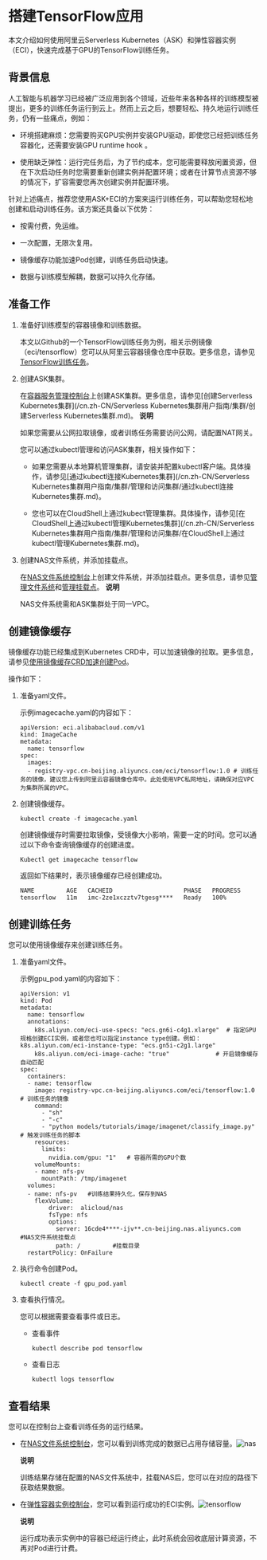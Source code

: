 搭建TensorFlow应用 
===================================

本文介绍如何使用阿里云Serverless Kubernetes（ASK）和弹性容器实例（ECI），快速完成基于GPU的TensorFlow训练任务。

背景信息 
-------------------------

人工智能与机器学习已经被广泛应用到各个领域，近些年来各种各样的训练模型被提出，更多的训练任务运行到云上。然而上云之后，想要轻松、持久地运行训练任务，仍有一些痛点，例如：

* 环境搭建麻烦：您需要购买GPU实例并安装GPU驱动，即使您已经把训练任务容器化，还需要安装GPU runtime hook 。

  

* 使用缺乏弹性：运行完任务后，为了节约成本，您可能需要释放闲置资源，但在下次启动任务时您需要重新创建实例并配置环境；或者在计算节点资源不够的情况下，扩容需要您再次创建实例并配置环境。

  




针对上述痛点，推荐您使用ASK+ECI的方案来运行训练任务，可以帮助您轻松地创建和启动训练任务。该方案还具备以下优势：

* 按需付费，免运维。

  

* 一次配置，无限次复用。

  

* 镜像缓存功能加速Pod创建，训练任务启动快速。

  

* 数据与训练模型解耦，数据可以持久化存储。

  




准备工作 
-------------------------

1. 准备好训练模型的容器镜像和训练数据。

   本文以Github的一个TensorFlow训练任务为例，相关示例镜像（eci/tensorflow）您可以从阿里云容器镜像仓库中获取。更多信息，请参见[TensorFlow训练任务](https://github.com/tensorflow/models?spm=ata.13261165.0.0.4e0c9e6eiEsp0z)。
   

2. 创建ASK集群。

   在[容器服务管理控制台](https://cs.console.aliyun.com/?spm=a2c4g.11186623.2.16.61a036c8iieu29&amp;accounttraceid=caa7f456b82e4e998e461e8bee1a3cb6xetj#/k8s/cluster/list)上创建ASK集群。更多信息，请参见[创建Serverless Kubernetes集群](/cn.zh-CN/Serverless Kubernetes集群用户指南/集群/创建Serverless Kubernetes集群.md)。
   **说明**

   如果您需要从公网拉取镜像，或者训练任务需要访问公网，请配置NAT网关。

   您可以通过kubectl管理和访问ASK集群，相关操作如下：
   * 如果您需要从本地算机管理集群，请安装并配置kubectl客户端。具体操作，请参见[通过kubectl连接Kubernetes集群](/cn.zh-CN/Serverless Kubernetes集群用户指南/集群/管理和访问集群/通过kubectl连接Kubernetes集群.md)。

     
   
   * 您也可以在CloudShell上通过kubect管理集群。具体操作，请参见[在CloudShell上通过kubectl管理Kubernetes集群](/cn.zh-CN/Serverless Kubernetes集群用户指南/集群/管理和访问集群/在CloudShell上通过kubectl管理Kubernetes集群.md)。

     
   

   

3. 创建NAS文件系统，并添加挂载点。

   在[NAS文件系统控制台](https://nasnext.console.aliyun.com/overview)上创建文件系统，并添加挂载点。更多信息，请参见[管理文件系统]()和[管理挂载点]()。
   **说明**

   NAS文件系统需和ASK集群处于同一VPC。
   




创建镜像缓存 
---------------------------

镜像缓存功能已经集成到Kubernetes CRD中，可以加速镜像的拉取。更多信息，请参见[使用镜像缓存CRD加速创建Pod]()。

操作如下：

1. 准备yaml文件。

   示例imagecache.yaml的内容如下：

       apiVersion: eci.alibabacloud.com/v1
       kind: ImageCache
       metadata:
         name: tensorflow
       spec:
         images:
         - registry-vpc.cn-beijing.aliyuncs.com/eci/tensorflow:1.0 # 训练任务的镜像，建议您上传到阿里云容器镜像仓库中。此处使用VPC私网地址，请确保对应VPC为集群所属的VPC。

   

2. 创建镜像缓存。

       kubectl create -f imagecache.yaml

   

   创建镜像缓存时需要拉取镜像，受镜像大小影响，需要一定的时间。您可以通过以下命令查询镜像缓存的创建进度。

       Kubectl get imagecache tensorflow

   

   返回如下结果时，表示镜像缓存已经创建成功。

       NAME         AGE   CACHEID                    PHASE   PROGRESS
       tensorflow   11m   imc-2ze1xczztv7tgesg****   Ready   100%

   




创建训练任务 
---------------------------

您可以使用镜像缓存来创建训练任务。

1. 准备yaml文件。

   示例gpu_pod.yaml的内容如下：

       apiVersion: v1
       kind: Pod
       metadata:
         name: tensorflow
         annotations:
           k8s.aliyun.com/eci-use-specs: "ecs.gn6i-c4g1.xlarge"  # 指定GPU规格创建ECI实例，或者您也可以指定instance type创建。例如：k8s.aliyun.com/eci-instance-type: "ecs.gn5i-c2g1.large"
           k8s.aliyun.com/eci-image-cache: "true"             # 开启镜像缓存自动匹配
       spec:
         containers:
         - name: tensorflow
           image: registry-vpc.cn-beijing.aliyuncs.com/eci/tensorflow:1.0 # 训练任务的镜像
           command:
             - "sh"
             - "-c"
             - "python models/tutorials/image/imagenet/classify_image.py" # 触发训练任务的脚本
           resources:
             limits:
               nvidia.com/gpu: "1"   # 容器所需的GPU个数
           volumeMounts:
           - name: nfs-pv
             mountPath: /tmp/imagenet
         volumes:   
         - name: nfs-pv   #训练结果持久化，保存到NAS
           flexVolume:
               driver:  alicloud/nas
               fsType: nfs
               options:
                 server: 16cde4****-ijv**.cn-beijing.nas.aliyuncs.com     #NAS文件系统挂载点
                 path: /         #挂载目录
         restartPolicy: OnFailure

   

2. 执行命令创建Pod。

       kubectl create -f gpu_pod.yaml

   

3. 查看执行情况。

   您可以根据需要查看事件或日志。
   * 查看事件

         kubectl describe pod tensorflow

     
   
   * 查看日志

         kubectl logs tensorflow

     
   

   




查看结果 
-------------------------

您可以在控制台上查看训练任务的运行结果。

* 在[NAS文件系统控制台](https://nasnext.console.aliyun.com/overview)，您可以看到训练完成的数据已占用存储容量。![nas ](https://static-aliyun-doc.oss-accelerate.aliyuncs.com/assets/img/zh-CN/4758242161/p238671.png)

  **说明**

  训练结果存储在配置的NAS文件系统中，挂载NAS后，您可以在对应的路径下获取结果数据。
  

* 在[弹性容器实例控制台](https://eci.console.aliyun.com)，您可以看到运行成功的ECI实例。![tensorflow](https://static-aliyun-doc.oss-accelerate.aliyuncs.com/assets/img/zh-CN/4758242161/p238638.png)

  **说明**

  运行成功表示实例中的容器已经运行终止，此时系统会回收底层计算资源，不再对Pod进行计费。
  



